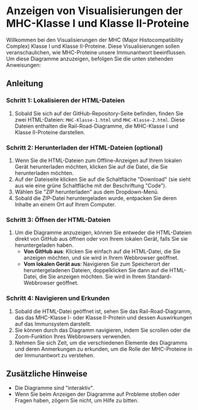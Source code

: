 # Anzeigen von Visualisierungen der MHC-Klasse I und Klasse II-Proteine

Willkommen bei den Visualisierungen der MHC (Major Histocompatibility Complex) Klasse I und Klasse II-Proteine. Diese Visualisierungen sollen veranschaulichen, wie MHC-Proteine unsere Immunantwort beeinflussen. Um diese Diagramme anzuzeigen, befolgen Sie die unten stehenden Anweisungen:

## Anleitung

### Schritt 1: Lokalisieren der HTML-Dateien

1. Sobald Sie sich auf der GitHub-Repository-Seite befinden, finden Sie zwei HTML-Dateien: `MHC-Klasse-1.html` und `MHC-Klasse-2.html`. Diese Dateien enthalten die Rail-Road-Diagramme, die MHC-Klasse I und Klasse II-Proteine darstellen.

### Schritt 2: Herunterladen der HTML-Dateien (optional)

1. Wenn Sie die HTML-Dateien zum Offline-Anzeigen auf Ihrem lokalen Gerät herunterladen möchten, klicken Sie auf die Datei, die Sie herunterladen möchten.
2. Auf der Dateiseite klicken Sie auf die Schaltfläche "Download" (sie sieht aus wie eine grüne Schaltfläche mit der Beschriftung "Code").
3. Wählen Sie "ZIP herunterladen" aus dem Dropdown-Menü.
4. Sobald die ZIP-Datei heruntergeladen wurde, entpacken Sie deren Inhalte an einem Ort auf Ihrem Computer.

### Schritt 3: Öffnen der HTML-Dateien

1. Um die Diagramme anzuzeigen, können Sie entweder die HTML-Dateien direkt von GitHub aus öffnen oder von Ihrem lokalen Gerät, falls Sie sie heruntergeladen haben.
   - **Von GitHub aus**: Klicken Sie einfach auf die HTML-Datei, die Sie anzeigen möchten, und sie wird in Ihrem Webbrowser geöffnet.
   - **Vom lokalen Gerät aus**: Navigieren Sie zum Speicherort der heruntergeladenen Dateien, doppelklicken Sie dann auf die HTML-Datei, die Sie anzeigen möchten. Sie wird in Ihrem Standard-Webbrowser geöffnet.

### Schritt 4: Navigieren und Erkunden

1. Sobald die HTML-Datei geöffnet ist, sehen Sie das Rail-Road-Diagramm, das das MHC-Klasse I- oder Klasse II-Protein und dessen Auswirkungen auf das Immunsystem darstellt.
2. Sie können durch das Diagramm navigieren, indem Sie scrollen oder die Zoom-Funktion Ihres Webbrowsers verwenden.
3. Nehmen Sie sich Zeit, um die verschiedenen Elemente des Diagramms und deren Anmerkungen zu erkunden, um die Rolle der MHC-Proteine in der Immunantwort zu verstehen.

## Zusätzliche Hinweise

- Die Diagramme sind "interaktiv".
- Wenn Sie beim Anzeigen der Diagramme auf Probleme stoßen oder Fragen haben, zögern Sie nicht, um Hilfe zu bitten.
